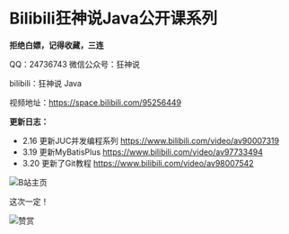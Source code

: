 # Bilibili狂神说Java公开课系列

**拒绝白嫖，记得收藏，三连**

QQ：24736743  微信公众号：狂神说

bilibili：狂神说 Java

视频地址：https://space.bilibili.com/95256449

**更新日志：**

- 2.16  更新JUC并发编程系列 https://www.bilibili.com/video/av90007319
- 3.19  更新MyBatisPlus https://www.bilibili.com/video/av97733494
- 3.20  更新了Git教程 https://www.bilibili.com/video/av98007542

![B站主页](https://images.gitee.com/uploads/images/2020/0322/130928_362ce918_2287834.png "QQ截图20200322130924.png")

这次一定！

![赞赏](https://images.gitee.com/uploads/images/2020/0322/131035_d434c4ed_2287834.jpeg "赞赏码.jpg")